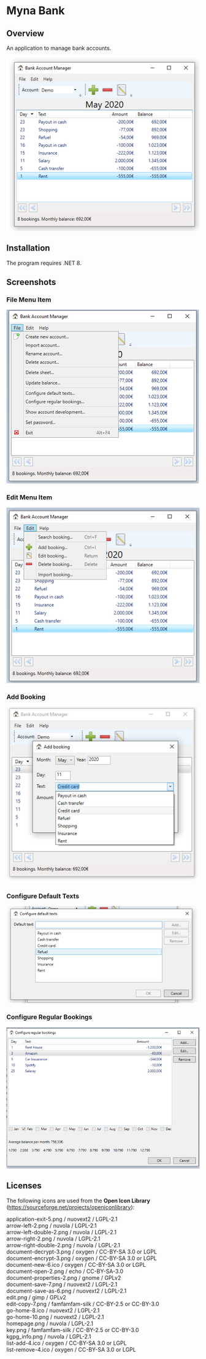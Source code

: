 # Myna Bank

## Overview

An application to manage bank accounts.

![Myna Bank Screenshot](Screenshots/mynabank.png)

## Installation

The program requires .NET 8.

## Screenshots

### File Menu Item

![File Menu Item Screenshot](Screenshots/mynabank_file.png)

### Edit Menu Item

![Edit Menu Item Screenshot](Screenshots/mynabank_edit.png)

### Add Booking

![Add Menu Item Screenshot](Screenshots/mynabank_addbooking.png)

### Configure Default Texts

![Configure Default Texts Screenshot](Screenshots/mynabank_defaulttexts.png)

### Configure Regular Bookings

![Configure Regular Booking Screenshot](Screenshots/mynabank_regularbookings.png)

## Licenses

The following icons are used from the **Open Icon Library** (https://sourceforge.net/projects/openiconlibrary):

application-exit-5.png / nuovext2 / LGPL-2.1<br>
arrow-left-2.png / nuvola / LGPL-2.1<br>
arrow-left-double-2.png / nuvola / LGPL-2.1<br>
arrow-right-2.png / nuvola / LGPL-2.1<br>
arrow-right-double-2.png / nuvola / LGPL-2.1<br>
document-decrypt-3.png / oxygen / CC-BY-SA 3.0 or LGPL<br>
document-encrypt-3.png / oxygen / CC-BY-SA 3.0 or LGPL<br>
document-new-6.ico / oxygen / CC-BY-SA 3.0 or LGPL<br>
document-open-2.png / echo / CC-BY-SA-3.0<br>
document-properties-2.png / gnome / GPLv2<br>
document-save-7.png / nuovext2 / LGPL-2.1<br>
document-save-as-6.png / nuovext2 / LGPL-2.1<br>
edit.png / gimp / GPLv2<br>
edit-copy-7.png / famfamfam-silk / CC-BY-2.5 or CC-BY-3.0<br>
go-home-8.ico / nuovext2 / LGPL-2.1<br>
go-home-10.png / nuovext2 / LGPL-2.1<br>
homepage.png / nuvola / LGPL-2.1<br>
key.png / famfamfam-silk / CC-BY-2.5 or CC-BY-3.0<br>
kgpg_info.png / nuvola / LGPL-2.1<br>
list-add-4.ico / oxygen / CC-BY-SA 3.0 or LGPL<br>
list-remove-4.ico / oxygen / CC-BY-SA 3.0 or LGPL<br>
